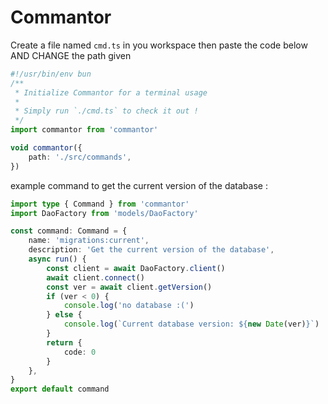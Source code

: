 # Commantor

Create a file named `cmd.ts` in you workspace then paste the code below AND CHANGE the path given

```ts
#!/usr/bin/env bun
/**
 * Initialize Commantor for a terminal usage
 *
 * Simply run `./cmd.ts` to check it out !
 */
import commantor from 'commantor'

void commantor({
	path: './src/commands',
})
```

example command to get the current version of the database :

```ts
import type { Command } from 'commantor'
import DaoFactory from 'models/DaoFactory'

const command: Command = {
	name: 'migrations:current',
	description: 'Get the current version of the database',
	async run() {
		const client = await DaoFactory.client()
		await client.connect()
		const ver = await client.getVersion()
		if (ver < 0) {
			console.log('no database :(')
		} else {
			console.log(`Current database version: ${new Date(ver)}`)
		}
		return {
			code: 0
		}
	},
}
export default command
```
